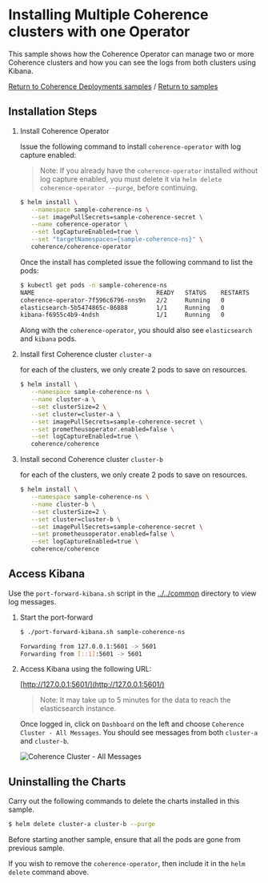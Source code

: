 # Installing Multiple Coherence clusters with one Operator

This sample shows how the Coherence Operator can manage two or more Coherence clusters and
how you can see the logs from both clusters using Kibana.

[Return to Coherence Deployments samples](../) / [Return to samples](../../README.md#list-of-samples)

## Installation Steps

1. Install Coherence Operator 

   Issue the following command to install `coherence-operator` with log capture enabled:
   
   > Note: If you already have the `coherence-operator` installed without log capture enabled, you
   > must delete it via `helm delete coherence-operator --purge`, before continuing.
   
   ```bash
   $ helm install \
      --namespace sample-coherence-ns \
      --set imagePullSecrets=sample-coherence-secret \
      --name coherence-operator \
      --set logCaptureEnabled=true \
      --set "targetNamespaces={sample-coherence-ns}" \
      coherence/coherence-operator  
   ```
   
   Once the install has completed issue the following command to list the pods:

   ```bash
   $ kubectl get pods -n sample-coherence-ns
   NAME                                  READY   STATUS    RESTARTS   AGE
   coherence-operator-7f596c6796-nns9n   2/2     Running   0          41s
   elasticsearch-5b5474865c-86888        1/1     Running   0          41s
   kibana-f6955c4b9-4ndsh                1/1     Running   0          41s
   ```
   
   Along with the `coherence-operator`, you should also see `elasticsearch` and `kibana` pods.

1. Install first Coherence cluster `cluster-a`

   for each of the clusters, we only create 2 pods to save on resources.

   ```bash
   $ helm install \
      --namespace sample-coherence-ns \
      --name cluster-a \
      --set clusterSize=2 \
      --set cluster=cluster-a \
      --set imagePullSecrets=sample-coherence-secret \
      --set prometheusoperator.enabled=false \
      --set logCaptureEnabled=true \
      coherence/coherence
   ```
   
1. Install second Coherence cluster `cluster-b`

   for each of the clusters, we only create 2 pods to save on resources.

   ```bash
   $ helm install \
      --namespace sample-coherence-ns \
      --name cluster-b \
      --set clusterSize=2 \
      --set cluster=cluster-b \
      --set imagePullSecrets=sample-coherence-secret \
      --set prometheusoperator.enabled=false \
      --set logCaptureEnabled=true \
      coherence/coherence
   ```

## Access Kibana

Use the `port-forward-kibana.sh` script in the
[../../common](../../../common) directory to view log messages.

1. Start the port-forward

   ```bash
   $ ./port-forward-kibana.sh sample-coherence-ns

   Forwarding from 127.0.0.1:5601 -> 5601
   Forwarding from [::1]:5601 -> 5601
   ```
1. Access Kibana using the following URL:

   [http://127.0.0.1:5601/](http://127.0.0.1:5601/)
   
   >Note: It may take up to 5 minutes for the data to reach the elasticsearch instance.   
   
   Once logged in, click on `Dashboard` on the left and choose `Coherence Cluster - All Messages`.
   You should see messages from both `cluster-a` and `cluster-b`.
   
   ![Coherence Cluster - All Messages](img/kibana-dashboard.png)
   
   
## Uninstalling the Charts

Carry out the following commands to delete the charts installed in this sample.

```bash
$ helm delete cluster-a cluster-b --purge
```

Before starting another sample, ensure that all the pods are gone from previous sample.

If you wish to remove the `coherence-operator`, then include it in the `helm delete` command above.
